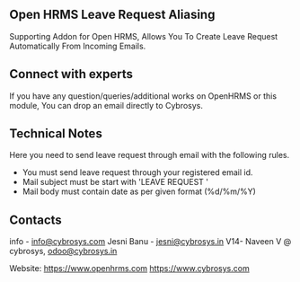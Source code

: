 Open HRMS Leave Request Aliasing
--------------------------------
Supporting Addon for Open HRMS, Allows You To Create Leave Request Automatically From Incoming Emails.

Connect with experts
--------------------

If you have any question/queries/additional works on OpenHRMS or this module, You can drop an email directly to Cybrosys.

Technical Notes
---------------

Here you need to send leave request through email with the following rules.
* You must send leave request through your registered email id.
* Mail subject must be start with 'LEAVE REQUEST '
* Mail body must contain date as per given format (%d/%m/%Y)

Contacts
--------
info - info@cybrosys.com
Jesni Banu - jesni@cybrosys.in
V14- Naveen V @ cybrosys, odoo@cybrosys.in


Website:
https://www.openhrms.com
https://www.cybrosys.com
